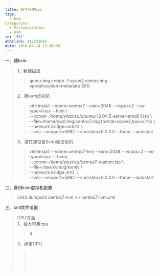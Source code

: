 ```yaml
---
title: 命令行建kvm
tags:
  - kvm
categories：
  - Virtualization
  - Kvm
id: '301'
abbrlink: 312231816
date: 2016-04-14 22:39:00
---
```


  
一、建kvm  

> 1、新建磁盘  
> 
> > qemu-img create -f qcow2 centos.img -opreallocation=metadata 30G  
> >   
> 
> 2、建kvm虚拟机  
> 
> > virt-install --name=centos7 --ram=2048 --vcpus=2 --os-type=linux --hvm \\  
> > \--cdrom=/home/ywz/iso/ubuntu-12.04.5-server-amd64.iso \\  
> > \--file=/home/ywz/img/centos7.img,format=qcow2,bus=virtio \\  
> > \--network bridge=virbr0  \\  
> > \--vnc --vncport=5992 --vnclisten=0.0.0.0 --force --autostart  
> >   
> 
> 3、挂在裸设备(lvm)装虚拟机  
> 
> > virt-install --name=centos7-lvm --ram=2048 --vcpus=2 --os-type=linux  --hvm\\  
> > \--cdrom=/home/ywz/iso/centos7-custom.iso \\  
> > \--file=/dev/kvmvg/kvmlv \\  
> > \--network bridge=br0  \\  
> > \--vnc --vncport=5992 --vnclisten=0.0.0.0 --force --autostart  

>   

二、备份kvm虚拟机配置  

> virsh dumpxml centos7-lvm >> centos7-lvm.xml  

  
三、xml文件设置  

> CPU方面  
> 1、最大可用cpu  
> 
> > <vcpu placement='static' current='2'>4</vcpu>  
> 
> 2、绑定CPU  
> 
> >   <cputune>  
> >     <vcpupin vcpu='0' cpuset='15'/>  
> >     <vcpupin vcpu='1' cpuset='31'/>  
> >   </cputune>  
> >   
> 
> >   
> 
> >   
> >   
> >   
> >   
> >